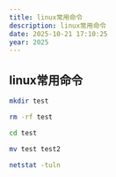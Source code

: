```yaml
---
title: linux常用命令
description: linux常用命令
date: 2025-10-21 17:10:25
year: 2025
---
```


## linux常用命令

```bash [创建 test 目录]
mkdir test
```

```bash [删除 test 目录]
rm -rf test
```

```bash [进入 test 目录]
cd test
```

```bash [把 test 目录改成 test2 名称]
mv test test2
```

```bash [查看使用的端口号]
netstat -tuln
```
